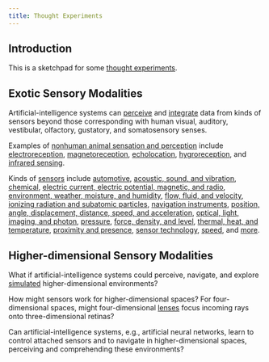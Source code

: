 ```yaml
---
title: Thought Experiments
---
```


## Introduction

This is a sketchpad for some [thought experiments](https://en.wikipedia.org/wiki/Thought_experiment).

## Exotic Sensory Modalities

Artificial-intelligence systems can [perceive](https://en.wikipedia.org/wiki/Machine_perception) and [integrate](https://en.wikipedia.org/wiki/Multisensory_integration) data from kinds of sensors beyond those corresponding with human visual, auditory, vestibular, olfactory, gustatory, and somatosensory senses.

Examples of [nonhuman animal sensation and perception](https://en.wikipedia.org/wiki/Sense#Nonhuman_animal_sensation_and_perception) include [electroreception](https://en.wikipedia.org/wiki/Electroreception), [magnetoreception](https://en.wikipedia.org/wiki/Magnetoreception), [echolocation](https://en.wikipedia.org/wiki/Animal_echolocation), [hygroreception](https://en.wikipedia.org/wiki/Hygroreception), and [infrared sensing](https://en.wikipedia.org/wiki/Infrared_sensing_in_snakes).

Kinds of [sensors](https://en.wikipedia.org/wiki/Sensor) include [automotive](https://en.wikipedia.org/wiki/List_of_sensors#Automotive), [acoustic, sound, and vibration](https://en.wikipedia.org/wiki/List_of_sensors#Acoustic,_sound,_vibration), [chemical](https://en.wikipedia.org/wiki/List_of_sensors#Chemical), [electric current, electric potential, magnetic, and radio](https://en.wikipedia.org/wiki/List_of_sensors#Electric_current,_electric_potential,_magnetic,_radio), [environment, weather, moisture, and humidity](https://en.wikipedia.org/wiki/List_of_sensors#Environment,_weather,_moisture,_humidity), [flow, fluid, and velocity](https://en.wikipedia.org/wiki/List_of_sensors#Flow,_fluid_velocity), [ionizing radiation and subatomic particles](https://en.wikipedia.org/wiki/List_of_sensors#Ionizing_radiation,_subatomic_particles), [navigation instruments](https://en.wikipedia.org/wiki/List_of_sensors#Navigation_instruments), [position, angle, displacement, distance, speed, and acceleration](https://en.wikipedia.org/wiki/List_of_sensors#Position,_angle,_displacement,_distance,_speed,_acceleration), [optical, light, imaging, and photon](https://en.wikipedia.org/wiki/List_of_sensors#Optical,_light,_imaging,_photon), [pressure](https://en.wikipedia.org/wiki/List_of_sensors#Pressure), [force, density, and level](https://en.wikipedia.org/wiki/List_of_sensors#Force,_density,_level), [thermal, heat, and temperature](https://en.wikipedia.org/wiki/List_of_sensors#Thermal,_heat,_temperature), [proximity and presence](https://en.wikipedia.org/wiki/List_of_sensors#Proximity,_presence), [sensor technology](https://en.wikipedia.org/wiki/List_of_sensors#Sensor_technology), [speed](https://en.wikipedia.org/wiki/List_of_sensors#Speed_sensor), and [more](https://en.wikipedia.org/wiki/List_of_sensors#Others).

## Higher-dimensional Sensory Modalities

What if artificial-intelligence systems could perceive, navigate, and explore [simulated](https://en.wikipedia.org/wiki/Computer_simulation) higher-dimensional environments?

How might sensors work for higher-dimensional spaces? For four-dimensional spaces, might four-dimensional [lenses](https://en.wikipedia.org/wiki/Lens) focus incoming rays onto three-dimensional retinas?

Can artificial-intelligence systems, e.g., artificial neural networks, learn to control attached sensors and to navigate in higher-dimensional spaces, perceiving and comprehending these environments?
